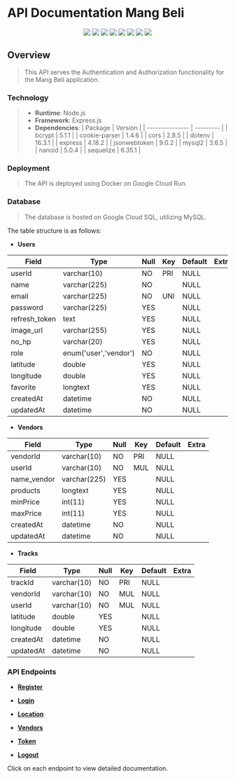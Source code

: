 # **API Documentation Mang Beli**

<p align="center">
    <img src="https://img.shields.io/badge/JavaScript-323330?style=for-the-badge&logo=javascript&logoColor=F7DF1E">
    <img src="https://img.shields.io/badge/Express%20js-000000?style=for-the-badge&logo=express&logoColor=white">
    <img src="https://img.shields.io/badge/node.js-6DA55F?style=for-the-badge&logo=node.js&logoColor=white">
    <img src="https://img.shields.io/badge/JWT-000000?style=for-the-badge&logo=JSON%20web%20tokens&logoColor=white">
    <img src="https://img.shields.io/badge/Sequelize-52B0E7?style=for-the-badge&logo=Sequelize&logoColor=white">
    <img src="https://img.shields.io/badge/MySQL-005C84?style=for-the-badge&logo=mysql&logoColor=white">
    <img src="https://img.shields.io/badge/Docker-2CA5E0?style=for-the-badge&logo=docker&logoColor=white">
    <img src="https://img.shields.io/badge/Google_Cloud-4285F4?style=for-the-badge&logo=google-cloud&logoColor=white">
</p>

## Overview

> This API serves the Authentication and Authorization functionality for the Mang Beli application.

### Technology

> - **Runtime**: Node.js
> - **Framework**: Express.js
> - **Dependencies**:
>     | Package         | Version   |
>     | --------------- | --------- |
>     | bcrypt          | 5.1.1     |
>     | cookie-parser   | 1.4.6     |
>     | cors            | 2.8.5     |
>     | dotenv          | 16.3.1    |
>     | express         | 4.18.2    |
>     | jsonwebtoken    | 9.0.2     |
>     | mysql2          | 3.6.5     |
>     | nanoid          | 5.0.4     |
>     | sequelize       | 6.35.1    |

### Deployment

> The API is deployed using Docker on Google Cloud Run.

### Database
> The database is hosted on Google Cloud SQL, utilizing MySQL. 

The table structure is as follows:

- **Users**

| Field          | Type                  | Null | Key | Default | Extra |
| -------------- | --------------------- | ---- | --- | ------- | ----- |
| userId         | varchar(10)           | NO   | PRI | NULL    |       |
| name           | varchar(225)          | NO   |     | NULL    |       |
| email          | varchar(225)          | NO   | UNI | NULL    |       |
| password       | varchar(225)          | YES  |     | NULL    |       |
| refresh_token  | text                  | YES  |     | NULL    |       |
| image_url      | varchar(255)          | YES  |     | NULL    |       |
| no_hp          | varchar(20)           | YES  |     | NULL    |       |
| role           | enum('user','vendor') | NO   |     | NULL    |       |
| latitude       | double                | YES  |     | NULL    |       |
| longitude      | double                | YES  |     | NULL    |       |
| favorite       | longtext              | YES  |     | NULL    |       |
| createdAt      | datetime              | NO   |     | NULL    |       |
| updatedAt      | datetime              | NO   |     | NULL    |       |

- **Vendors**

| Field       | Type         | Null | Key | Default | Extra |
| ----------- | ------------ | ---- | --- | ------- | ----- |
| vendorId    | varchar(10)  | NO   | PRI | NULL    |       |
| userId      | varchar(10)  | NO   | MUL | NULL    |       |
| name_vendor | varchar(225) | YES  |     | NULL    |       |
| products    | longtext     | YES  |     | NULL    |       |
| minPrice    | int(11)      | YES  |     | NULL    |       |
| maxPrice    | int(11)      | YES  |     | NULL    |       |
| createdAt   | datetime     | NO   |     | NULL    |       |
| updatedAt   | datetime     | NO   |     | NULL    |       |

- **Tracks**

| Field     | Type        | Null | Key | Default | Extra |
| --------- | ----------- | ---- | --- | ------- | ----- |
| trackId   | varchar(10) | NO   | PRI | NULL    |       |
| vendorId  | varchar(10) | NO   | MUL | NULL    |       |
| userId    | varchar(10) | NO   | MUL | NULL    |       |
| latitude  | double      | YES  |     | NULL    |       |
| longitude | double      | YES  |     | NULL    |       |
| createdAt | datetime    | NO   |     | NULL    |       |
| updatedAt | datetime    | NO   |     | NULL    |       |

### API Endpoints

- **[Register](/register)**

- **[Login](/login)**

- **[Location](/location)**

- **[Vendors](/vendors)**

- **[Token](/token)**

- **[Logout](/logout)**

Click on each endpoint to view detailed documentation.
